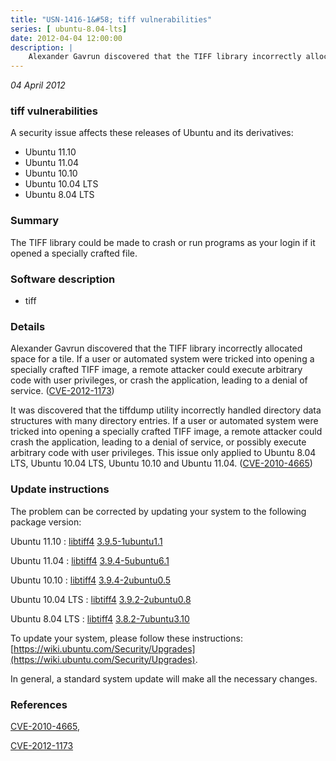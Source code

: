 ```yaml
---
title: "USN-1416-1&#58; tiff vulnerabilities"
series: [ ubuntu-8.04-lts]
date: 2012-04-04 12:00:00
description: |
    Alexander Gavrun discovered that the TIFF library incorrectly allocated space for a tile. If a user or automated system were tricked into opening a specially crafted TIFF image, a remote attacker could execute arbitrary code with user privileges, or crash the application, leading to a denial of service. ([CVE-2012-1173](http://people.ubuntu.com/~ubuntu-security/cve/CVE-2012-1173))
--- 
```

 
 

*04 April 2012*

### tiff vulnerabilities

A security issue affects these releases of Ubuntu and its derivatives:

* Ubuntu 11.10
* Ubuntu 11.04
* Ubuntu 10.10
* Ubuntu 10.04 LTS
* Ubuntu 8.04 LTS

### Summary

The TIFF library could be made to crash or run programs as your login if it opened a specially crafted file.

### Software description

* tiff 

### Details

Alexander Gavrun discovered that the TIFF library incorrectly allocated space for a tile. If a user or automated system were tricked into opening a specially crafted TIFF image, a remote attacker could execute arbitrary code with user privileges, or crash the application, leading to a denial of service. ([CVE-2012-1173](http://people.ubuntu.com/~ubuntu-security/cve/CVE-2012-1173))

It was discovered that the tiffdump utility incorrectly handled directory data structures with many directory entries. If a user or automated system were tricked into opening a specially crafted TIFF image, a remote attacker could crash the application, leading to a denial of service, or possibly execute arbitrary code with user privileges. This issue only applied to Ubuntu 8.04 LTS, Ubuntu 10.04 LTS, Ubuntu 10.10 and Ubuntu 11.04. ([CVE-2010-4665](http://people.ubuntu.com/~ubuntu-security/cve/CVE-2010-4665)) 

### Update instructions

The problem can be corrected by updating your system to the following package version:

Ubuntu 11.10
 : [libtiff4](https://launchpad.net/ubuntu/+source/tiff) <span> [3.9.5-1ubuntu1.1](https://launchpad.net/ubuntu/+source/tiff/3.9.5-1ubuntu1.1) </span> 

Ubuntu 11.04
 : [libtiff4](https://launchpad.net/ubuntu/+source/tiff) <span> [3.9.4-5ubuntu6.1](https://launchpad.net/ubuntu/+source/tiff/3.9.4-5ubuntu6.1) </span> 

Ubuntu 10.10
 : [libtiff4](https://launchpad.net/ubuntu/+source/tiff) <span> [3.9.4-2ubuntu0.5](https://launchpad.net/ubuntu/+source/tiff/3.9.4-2ubuntu0.5) </span> 

Ubuntu 10.04 LTS
 : [libtiff4](https://launchpad.net/ubuntu/+source/tiff) <span> [3.9.2-2ubuntu0.8](https://launchpad.net/ubuntu/+source/tiff/3.9.2-2ubuntu0.8) </span> 

Ubuntu 8.04 LTS
 : [libtiff4](https://launchpad.net/ubuntu/+source/tiff) <span> [3.8.2-7ubuntu3.10](https://launchpad.net/ubuntu/+source/tiff/3.8.2-7ubuntu3.10) </span> 

To update your system, please follow these instructions: [https://wiki.ubuntu.com/Security/Upgrades](https://wiki.ubuntu.com/Security/Upgrades).

In general, a standard system update will make all the necessary changes. 

### References

 
 [CVE-2010-4665](http://people.ubuntu.com/~ubuntu-security/cve/CVE-2010-4665), 

 [CVE-2012-1173](http://people.ubuntu.com/~ubuntu-security/cve/CVE-2012-1173)
 

